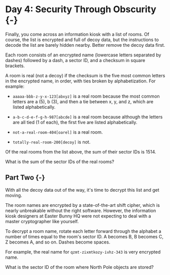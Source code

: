 # Day 4: Security Through Obscurity {-}

Finally, you come across an information kiosk with a list of rooms. Of course,
the list is encrypted and full of decoy data, but the instructions to decode the
list are barely hidden nearby. Better remove the decoy data first.

Each room consists of an encrypted name (lowercase letters separated by dashes)
followed by a dash, a sector ID, and a checksum in square brackets.

A room is real (not a decoy) if the checksum is the five most common letters in
the encrypted name, in order, with ties broken by alphabetization. For example:

+ `aaaaa-bbb-z-y-x-123[abxyz]` is a real room because the most common letters
  are a (5), b (3), and then a tie between x, y, and z, which are listed
  alphabetically.

+ `a-b-c-d-e-f-g-h-987[abcde]` is a real room because although the letters are
  all tied (1 of each), the first five are listed alphabetically.

+ `not-a-real-room-404[oarel]` is a real room.

+ `totally-real-room-200[decoy]` is not.

Of the real rooms from the list above, the sum of their sector IDs is 1514.

What is the sum of the sector IDs of the real rooms?

## Part Two {-}

With all the decoy data out of the way, it's time to decrypt this list and get
moving.

The room names are encrypted by a state-of-the-art shift cipher, which is nearly
unbreakable without the right software. However, the information kiosk designers
at Easter Bunny HQ were not expecting to deal with a master cryptographer like
yourself.

To decrypt a room name, rotate each letter forward through the alphabet a number
of times equal to the room's sector ID. A becomes B, B becomes C, Z becomes A,
and so on. Dashes become spaces.

For example, the real name for `qzmt-zixmtkozy-ivhz-343` is very encrypted name.

What is the sector ID of the room where North Pole objects are stored?

